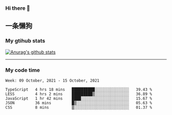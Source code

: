 ### Hi there 👋

## 一条懒狗
<!--
**kiss-me-quickly/kiss-me-quickly** is a ✨ _special_ ✨ repository because its `README.md` (this file) appears on your GitHub profile.

Here are some ideas to get you started:

- 🔭 I’m currently working on ...
- 🌱 I’m currently learning ...
- 👯 I’m looking to collaborate on ...
- 🤔 I’m looking for help with ...
- 💬 Ask me about ...
- 📫 How to reach me: ...
- 😄 Pronouns: ...
- ⚡ Fun fact: ...
-->


### My gtihub stats

[![Anurag's github stats](https://github-readme-stats.vercel.app/api?username=kiss-me-quickly)](https://github.com/anuraghazra/github-readme-stats)

***

### My code time

<!--START_SECTION:waka-->
```text
Week: 09 October, 2021 - 15 October, 2021

TypeScript   4 hrs 18 mins   ██████████░░░░░░░░░░░░░░░   39.43 % 
LESS         4 hrs 2 mins    █████████▒░░░░░░░░░░░░░░░   36.89 % 
JavaScript   1 hr 42 mins    ████░░░░░░░░░░░░░░░░░░░░░   15.67 % 
JSON         36 mins         █▒░░░░░░░░░░░░░░░░░░░░░░░   05.63 % 
CSS          8 mins          ▒░░░░░░░░░░░░░░░░░░░░░░░░   01.37 % 
```
<!--END_SECTION:waka-->
